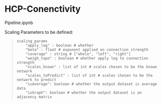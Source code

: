 # HCP-Conenctivity



Pipeline.ipynb

Scaling Parameters to be defined:

> ```
> scaling_params
>     "apply_log" : boolean # whether
>     "beta" : float # exponent applied on connection strength
>     "coverage" : string # ["whole", "left", "right"]
>     "weigh_topo" : boolean # whether apply log to connection strength
>     "scales_known" : list of int # scales chosen to be the known network
>     "scales_toPredict" : list of int # scales chosen to be the network to predict
>     "isAverage": boolean # whether the output dataset is average data
>     "isGraph": boolean # whether the output dataset is an adjacency matrix
> ```
